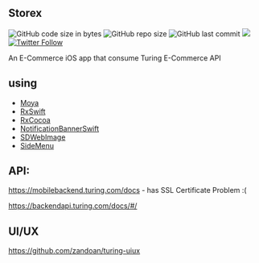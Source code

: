 ## Storex
![GitHub code size in bytes](https://img.shields.io/github/languages/code-size/kerollesroshdi/Storex) ![GitHub repo size](https://img.shields.io/github/repo-size/kerollesroshdi/Storex)
![GitHub last commit](https://img.shields.io/github/last-commit/kerollesroshdi/Storex) ![](https://img.shields.io/badge/Platform-iOS-orange) [![Twitter Follow](https://img.shields.io/twitter/follow/kerollesroshdi?style=social)](https://twitter.com/intent/follow?screen_name=kerollesroshdi)

An E-Commerce iOS app that consume Turing E-Commerce API 

## using
 - [Moya](https://github.com/Moya/Moya)
 - [RxSwift](https://github.com/ReactiveX/RxSwift)
 - [RxCocoa](https://github.com/ReactiveX/RxSwift/tree/master/RxCocoa)
 - [NotificationBannerSwift](https://github.com/Daltron/NotificationBanner)
 - [SDWebImage](https://github.com/SDWebImage/SDWebImage)
 - [SideMenu](https://github.com/jonkykong/SideMenu)
 
 ## API:
 https://mobilebackend.turing.com/docs - has SSL Certificate Problem :( 
 
 https://backendapi.turing.com/docs/#/
 
 ## UI/UX
 https://github.com/zandoan/turing-uiux
